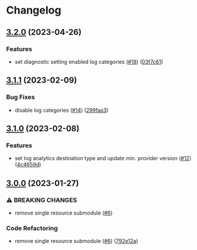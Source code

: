 # Changelog

## [3.2.0](https://github.com/equinor/terraform-azurerm-databricks/compare/v3.1.1...v3.2.0) (2023-04-26)


### Features

* set diagnostic setting enabled log categories ([#18](https://github.com/equinor/terraform-azurerm-databricks/issues/18)) ([03f7c61](https://github.com/equinor/terraform-azurerm-databricks/commit/03f7c61af0c08411cca44eb4ffaa0d3e8f38db2c))

## [3.1.1](https://github.com/equinor/terraform-azurerm-databricks/compare/v3.1.0...v3.1.1) (2023-02-09)


### Bug Fixes

* disable log categories ([#14](https://github.com/equinor/terraform-azurerm-databricks/issues/14)) ([299faa3](https://github.com/equinor/terraform-azurerm-databricks/commit/299faa3d1d1d434ac9df4a1557e7e76d3b31aab5))

## [3.1.0](https://github.com/equinor/terraform-azurerm-databricks/compare/v3.0.0...v3.1.0) (2023-02-08)


### Features

* set log analytics destination type and update min. provider version ([#12](https://github.com/equinor/terraform-azurerm-databricks/issues/12)) ([4c4659d](https://github.com/equinor/terraform-azurerm-databricks/commit/4c4659d5cffed76da2cdd2817df9724327966f12))

## [3.0.0](https://github.com/equinor/terraform-azurerm-databricks/compare/v2.0.0...v3.0.0) (2023-01-27)


### ⚠ BREAKING CHANGES

* remove single resource submodule ([#6](https://github.com/equinor/terraform-azurerm-databricks/issues/6))

### Code Refactoring

* remove single resource submodule ([#6](https://github.com/equinor/terraform-azurerm-databricks/issues/6)) ([792e12a](https://github.com/equinor/terraform-azurerm-databricks/commit/792e12a84ed4c95435ebf66229343f7554ba4cb2))
